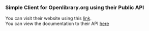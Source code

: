 ### Simple Client for Openlibrary.org using their Public API
  You can visit their website using this [link](https://openlibrary.org).  
  You can view the documentation to their API [here](https://openlibrary.org/developers/api)  
 
